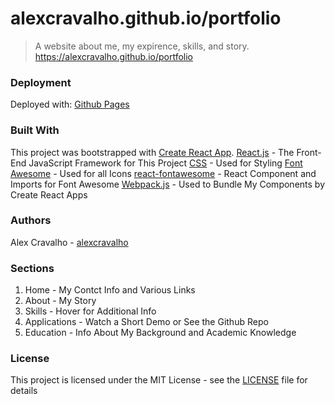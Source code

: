 # alexcravalho.github.io/portfolio

> A website about me, my expirence, skills, and story. https://alexcravalho.github.io/portfolio

### Deployment
Deployed with: [Github Pages](https://pages.github.com/)

### Built With
This project was bootstrapped with [Create React App](https://github.com/facebook/create-react-app).
[React.js](https://reactjs.org/) - The Front-End JavaScript Framework for This Project
[CSS](https://www.w3.org/Style/CSS/) - Used for Styling
[Font Awesome](https://fontawesome.com/) - Used for all Icons
[react-fontawesome](https://github.com/FortAwesome/react-fontawesome) - React Component and Imports for Font Awesome
[Webpack.js](https://webpack.js.org/) - Used to Bundle My Components by Create React Apps

### Authors
Alex Cravalho - [alexcravalho](https://github.com/alexcravalho)

### Sections
1. Home - My Contct Info and Various Links
2. About - My Story
3. Skills - Hover for Additional Info
4. Applications - Watch a Short Demo or See the Github Repo
5. Education - Info About My Background and Academic Knowledge

### License
This project is licensed under the MIT License - see the [LICENSE](https://github.com/alexcravalho/portfolio/blob/master/LICENSE) file for details
